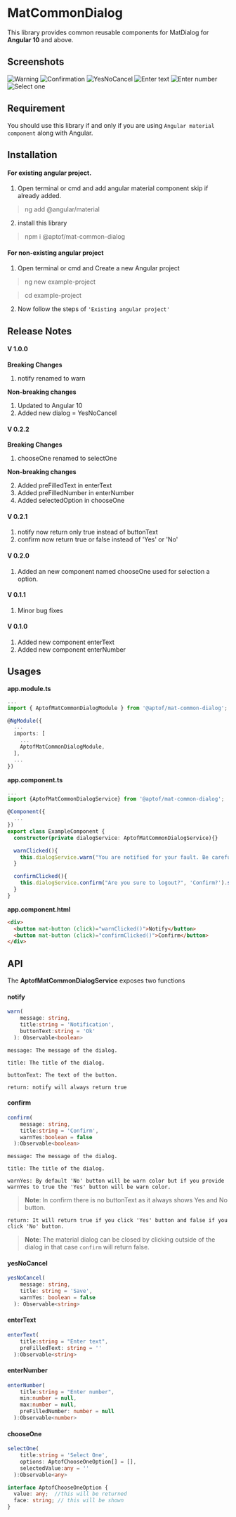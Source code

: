 # MatCommonDialog

This library provides common reusable components for MatDialog for **Angular 10** and above.

## Screenshots
![Warning](https://raw.githubusercontent.com/aptof/mat-common-dialog/master/images/warning.png)
![Confirmation](https://raw.githubusercontent.com/aptof/mat-common-dialog/master/images/confirm.png)
![YesNoCancel](https://raw.githubusercontent.com/aptof/mat-common-dialog/master/images/yes_no_cancel.png)
![Enter text](https://raw.githubusercontent.com/aptof/mat-common-dialog/master/images/enter_text.png)
![Enter number](https://raw.githubusercontent.com/aptof/mat-common-dialog/master/images/enter_number.png)
![Select one](https://raw.githubusercontent.com/aptof/mat-common-dialog/master/images/choose_one.png)


## Requirement

You should use this library if and only if you are using `Angular material component` along with Angular.
 

## Installation

#### For existing angular project.

1. Open terminal or cmd and add angular material component skip if already added.

>ng add @angular/material
>

2. install this library
>npm i @aptof/mat-common-dialog


#### For non-existing angular project
1. Open terminal or cmd and Create a new Angular project
>ng new example-project

>cd example-project

2. Now follow the steps of `'Existing angular project'`

## Release Notes


#### V 1.0.0
**Breaking Changes**
1. notify renamed to warn

**Non-breaking changes**
1. Updated to Angular 10
2. Added new dialog = YesNoCancel

#### V 0.2.2
**Breaking Changes**
1. chooseOne renamed to selectOne

**Non-breaking changes**

2. Added preFilledText in enterText
3. Added preFilledNumber in enterNumber
4. Added selectedOption in chooseOne

#### V 0.2.1
1. notify now return only true instead of buttonText
2. confirm now return true or false instead of 'Yes' or 'No'

#### V 0.2.0
1. Added an new component named chooseOne used for selection a option.

#### V 0.1.1
1. Minor bug fixes

#### V 0.1.0
1. Added new component enterText
2. Added new component enterNumber

## Usages

**app.module.ts**
```typescript
...
import { AptofMatCommonDialogModule } from '@aptof/mat-common-dialog';

@NgModule({
  ...
  imports: [
    ...
    AptofMatCommonDialogModule,
  ],
  ...
})
```

**app.component.ts**
```typescript
...
import {AptofMatCommonDialogService} from '@aptof/mat-common-dialog';

@Component({
  ...
})
export class ExampleComponent {
  constructor(private dialogService: AptofMatCommonDialogService){}

  warnClicked(){
    this.dialogService.warn("You are notified for your fault. Be careful next time").subscribe((result)=>console.log(result));
  }

  confirmClicked(){
    this.dialogService.confirm("Are you sure to logout?", 'Confirm?').subscribe((result)=>console.log(result));
  }
}
```
**app.component.html**
```html
<div>
  <button mat-button (click)="warnClicked()">Notify</button>
  <button mat-button (click)="confirmClicked()">Confirm</button>
</div>
```

## API

The **AptofMatCommonDialogService** exposes two functions

#### notify
```typescript
warn(
    message: string,
    title:string = 'Notification',
    buttonText:string = 'Ok'
  ): Observable<boolean>
```
`message: The message of the dialog.`

`title: The title of the dialog.`

`buttonText: The text of the button.`

`return: notify will always return true`

#### confirm
```typescript
confirm(
    message: string,
    title:string = 'Confirm',
    warnYes:boolean = false
  ):Observable<boolean>
```
`message: The message of the dialog.`

`title: The title of the dialog.`

`warnYes: By default 'No' button will be warn color but if you provide warnYes to true the 'Yes' button will be warn color.`

>**Note**: In confirm there is no buttonText as it always shows Yes and No button.

`return: It will return true if you click 'Yes' button and false if you click 'No' button.`
>**Note**: The material dialog can be closed by clicking outside of the dialog in that case `confirm` will return false.


#### yesNoCancel
```typescript
yesNoCancel(
    message: string,
    title: string = 'Save',
    warnYes: boolean = false
  ): Observable<string>
```


#### enterText
```typescript
enterText(
    title:string = "Enter text",
    preFilledText: string = ''
  ):Observable<string>
```

#### enterNumber
```typescript
enterNumber(
    title:string = "Enter number",
    min:number = null,
    max:number = null,
    preFilledNumber: number = null
  ):Observable<number>
```

#### chooseOne
```typescript
selectOne(
    title:string = 'Select One',
    options: AptofChooseOneOption[] = [],
    selectedValue:any = ''
  ):Observable<any>

interface AptofChooseOneOption {
  value: any;  //this will be returned
  face: string; // this will be shown
}
```
